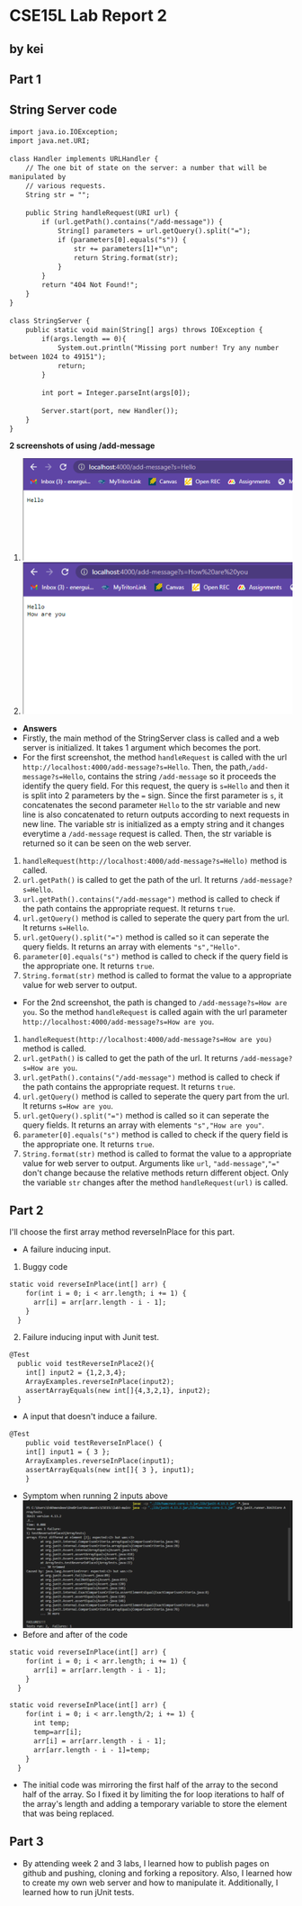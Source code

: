 # CSE15L Lab Report 2
## by kei
## Part 1
String Server code
---
```
import java.io.IOException;
import java.net.URI;

class Handler implements URLHandler {
    // The one bit of state on the server: a number that will be manipulated by
    // various requests.
    String str = "";

    public String handleRequest(URI url) {
        if (url.getPath().contains("/add-message")) {
            String[] parameters = url.getQuery().split("=");
            if (parameters[0].equals("s")) {
                str += parameters[1]+"\n";
                return String.format(str);
            }
        }
        return "404 Not Found!";
    }
}

class StringServer {
    public static void main(String[] args) throws IOException {
        if(args.length == 0){
            System.out.println("Missing port number! Try any number between 1024 to 49151");
            return;
        }

        int port = Integer.parseInt(args[0]);

        Server.start(port, new Handler());
    }
}
```
**2 screenshots of using /add-message**
1. ![Image](addmessage1.png)
2. ![Image](addmessage2.png)
* **Answers**
* Firstly, the main method of the StringServer class is called and a web server is initialized. It takes 1 argument which becomes the port. 
* For the first screenshot, the method `handleRequest` is called with the url `http://localhost:4000/add-message?s=Hello`. Then, the path,`/add-message?s=Hello`, contains the string `/add-message` so it proceeds the identify the query field. For this request, the query is `s=Hello` and then it is split into 2 parameters by the `=` sign. Since the first parameter is `s`, it concatenates the second parameter `Hello` to the str variable and new line is also concatenated to return outputs according to next requests in new line. The variable str is initialized as a empty string and it changes everytime a `/add-message` request is called. Then, the str variable is returned so it can be seen on the web server.
1. `handleRequest(http://localhost:4000/add-message?s=Hello)` method is called.
2. `url.getPath()` is called to get the path of the url. It returns `/add-message?s=Hello`.
3. `url.getPath().contains("/add-message")` method is called to check if the path contains the appropriate request. It returns `true`.
4. `url.getQuery()` method is called to seperate the query part from the url. It returns `s=Hello`.
5. `url.getQuery().split("=")` method is called so it can seperate the query fields. It returns an array with elements `"s","Hello"`.
6. `parameter[0].equals("s")` method is called to check if the query field is the appropriate one. It returns `true`.
7. `String.format(str)` method is called to format the value to a appropriate value for web server to output. 
* For the 2nd screenshot, the path is changed to `/add-message?s=How are you`. So the method `handleRequest` is called again with the url parameter `http://localhost:4000/add-message?s=How are you`.
1. `handleRequest(http://localhost:4000/add-message?s=How are you)` method is called.
2. `url.getPath()` is called to get the path of the url. It returns `/add-message?s=How are you`.
3. `url.getPath().contains("/add-message")` method is called to check if the path contains the appropriate request. It returns `true`.
4. `url.getQuery()` method is called to seperate the query part from the url. It returns `s=How are you`.
5. `url.getQuery().split("=")` method is called so it can seperate the query fields. It returns an array with elements `"s","How are you"`.
6. `parameter[0].equals("s")` method is called to check if the query field is the appropriate one. It returns `true`.
7. `String.format(str)` method is called to format the value to a appropriate value for web server to output. 
 Arguments like `url`, `"add-message"`,`"="` don't change because the relative methods return different object. Only the variable `str` changes after the method `handleRequest(url)` is called. 
## Part 2
I'll choose the first array method reverseInPlace for this part.
* A failure inducing input. 
1. Buggy code
```
static void reverseInPlace(int[] arr) {
    for(int i = 0; i < arr.length; i += 1) {
      arr[i] = arr[arr.length - i - 1];
    }
  }
```
2. Failure inducing input with Junit test.
```
@Test
  public void testReverseInPlace2(){
    int[] input2 = {1,2,3,4};
    ArrayExamples.reverseInPlace(input2);
    assertArrayEquals(new int[]{4,3,2,1}, input2);
  }
```
* A input that doesn't induce a failure.
```
@Test 
	public void testReverseInPlace() {
    int[] input1 = { 3 };
    ArrayExamples.reverseInPlace(input1);
    assertArrayEquals(new int[]{ 3 }, input1);
	}
```
* Symptom when running 2 inputs above
![Image](symptom1.png)
* Before and after of the code 
```
static void reverseInPlace(int[] arr) {
    for(int i = 0; i < arr.length; i += 1) {
      arr[i] = arr[arr.length - i - 1];
    }
  }
```
```
static void reverseInPlace(int[] arr) {
    for(int i = 0; i < arr.length/2; i += 1) {
      int temp;
      temp=arr[i];
      arr[i] = arr[arr.length - i - 1];
      arr[arr.length - i - 1]=temp;
    }
  }
```
* The initial code was mirroring the first half of the array to the second half of the array. So I fixed it by limiting the for loop iterations to half of the array's length and adding a temporary variable to store the element that was being replaced. 
## Part 3
* By attending week 2 and 3 labs, I learned how to publish pages on github and pushing, cloning and forking a repository. Also, I learned how to create my own web server and how to manipulate it. Additionally, I learned how to run jUnit tests. 
